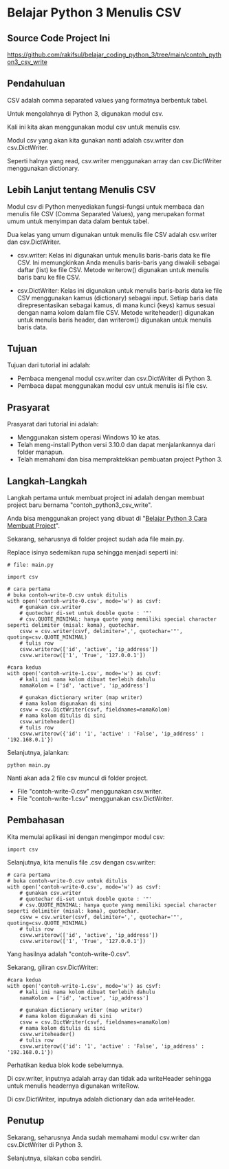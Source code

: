# Belajar Python 3 Menulis CSV

## Source Code Project Ini

https://github.com/rakifsul/belajar_coding_python_3/tree/main/contoh_python3_csv_write

## Pendahuluan

CSV adalah comma separated values yang formatnya berbentuk tabel.

Untuk mengolahnya di Python 3, digunakan modul csv.

Kali ini kita akan menggunakan modul csv untuk menulis csv.

Modul csv yang akan kita gunakan nanti adalah csv.writer dan csv.DictWriter.

Seperti halnya yang read, csv.writer menggunakan array dan csv.DictWriter menggunakan dictionary.

## Lebih Lanjut tentang Menulis CSV

Modul csv di Python menyediakan fungsi-fungsi untuk membaca dan menulis file CSV (Comma Separated Values), yang merupakan format umum untuk menyimpan data dalam bentuk tabel.

Dua kelas yang umum digunakan untuk menulis file CSV adalah csv.writer dan csv.DictWriter.

-   csv.writer: Kelas ini digunakan untuk menulis baris-baris data ke file CSV. Ini memungkinkan Anda menulis baris-baris yang diwakili sebagai daftar (list) ke file CSV. Metode writerow() digunakan untuk menulis baris baru ke file CSV.

-   csv.DictWriter: Kelas ini digunakan untuk menulis baris-baris data ke file CSV menggunakan kamus (dictionary) sebagai input. Setiap baris data direpresentasikan sebagai kamus, di mana kunci (keys) kamus sesuai dengan nama kolom dalam file CSV. Metode writeheader() digunakan untuk menulis baris header, dan writerow() digunakan untuk menulis baris data.

## Tujuan

Tujuan dari tutorial ini adalah:

-   Pembaca mengenal modul csv.writer dan csv.DictWriter di Python 3.
-   Pembaca dapat menggunakan modul csv untuk menulis isi file csv.

## Prasyarat

Prasyarat dari tutorial ini adalah:

-   Menggunakan sistem operasi Windows 10 ke atas.
-   Telah meng-install Python versi 3.10.0 dan dapat menjalankannya dari folder manapun.
-   Telah memahami dan bisa mempraktekkan pembuatan project Python 3.

## Langkah-Langkah

Langkah pertama untuk membuat project ini adalah dengan membuat project baru bernama "contoh_python3_csv_write".

Anda bisa menggunakan project yang dibuat di "[Belajar Python 3 Cara Membuat Project](https://github.com/rakifsul/belajar_coding_python_3/blob/main/Belajar-Python-3-Cara-Membuat-Project.md)".

Sekarang, seharusnya di folder project sudah ada file main.py.

Replace isinya sedemikan rupa sehingga menjadi seperti ini:

```
# file: main.py

import csv

# cara pertama
# buka contoh-write-0.csv untuk ditulis
with open('contoh-write-0.csv', mode='w') as csvf:
    # gunakan csv.writer
    # quotechar di-set untuk double quote : '"'
    # csv.QUOTE_MINIMAL: hanya quote yang memiliki special character seperti delimiter (misal: koma), quotechar.
    csvw = csv.writer(csvf, delimiter=',', quotechar='"', quoting=csv.QUOTE_MINIMAL)
    # tulis row
    csvw.writerow(['id', 'active', 'ip_address'])
    csvw.writerow(['1', 'True', '127.0.0.1'])

#cara kedua
with open('contoh-write-1.csv', mode='w') as csvf:
    # kali ini nama kolom dibuat terlebih dahulu
    namaKolom = ['id', 'active', 'ip_address']

    # gunakan dictionary writer (map writer)
    # nama kolom digunakan di sini
    csvw = csv.DictWriter(csvf, fieldnames=namaKolom)
    # nama kolom ditulis di sini
    csvw.writeheader()
    # tulis row
    csvw.writerow({'id': '1', 'active' : 'False', 'ip_address' : '192.168.0.1'})
```

Selanjutnya, jalankan:

```
python main.py
```

Nanti akan ada 2 file csv muncul di folder project.

-   File "contoh-write-0.csv" menggunakan csv.writer.
-   File "contoh-write-1.csv" menggunakan csv.DictWriter.

## Pembahasan

Kita memulai aplikasi ini dengan mengimpor modul csv:

```
import csv
```

Selanjutnya, kita menulis file .csv dengan csv.writer:

```
# cara pertama
# buka contoh-write-0.csv untuk ditulis
with open('contoh-write-0.csv', mode='w') as csvf:
    # gunakan csv.writer
    # quotechar di-set untuk double quote : '"'
    # csv.QUOTE_MINIMAL: hanya quote yang memiliki special character seperti delimiter (misal: koma), quotechar.
    csvw = csv.writer(csvf, delimiter=',', quotechar='"', quoting=csv.QUOTE_MINIMAL)
    # tulis row
    csvw.writerow(['id', 'active', 'ip_address'])
    csvw.writerow(['1', 'True', '127.0.0.1'])
```

Yang hasilnya adalah "contoh-write-0.csv".

Sekarang, giliran csv.DictWriter:

```
#cara kedua
with open('contoh-write-1.csv', mode='w') as csvf:
    # kali ini nama kolom dibuat terlebih dahulu
    namaKolom = ['id', 'active', 'ip_address']

    # gunakan dictionary writer (map writer)
    # nama kolom digunakan di sini
    csvw = csv.DictWriter(csvf, fieldnames=namaKolom)
    # nama kolom ditulis di sini
    csvw.writeheader()
    # tulis row
    csvw.writerow({'id': '1', 'active' : 'False', 'ip_address' : '192.168.0.1'})
```

Perhatikan kedua blok kode sebelumnya.

Di csv.writer, inputnya adalah array dan tidak ada writeHeader sehingga untuk menulis headernya digunakan writeRow.

Di csv.DictWriter, inputnya adalah dictionary dan ada writeHeader.

## Penutup

Sekarang, seharusnya Anda sudah memahami modul csv.writer dan csv.DictWriter di Python 3.

Selanjutnya, silakan coba sendiri.
